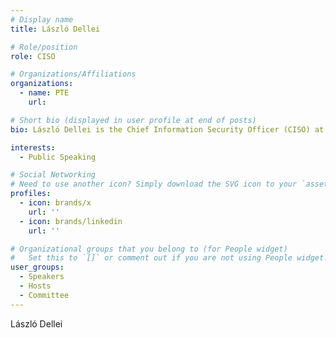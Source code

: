 ```yaml
---
# Display name
title: László Dellei

# Role/position
role: CISO

# Organizations/Affiliations
organizations:
  - name: PTE
    url:

# Short bio (displayed in user profile at end of posts)
bio: László Dellei is the Chief Information Security Officer (CISO) at PTE.

interests:
  - Public Speaking

# Social Networking
# Need to use another icon? Simply download the SVG icon to your `assets/media/icons/` folder.
profiles:
  - icon: brands/x
    url: ''
  - icon: brands/linkedin
    url: ''

# Organizational groups that you belong to (for People widget)
#   Set this to `[]` or comment out if you are not using People widget.
user_groups:
  - Speakers
  - Hosts
  - Committee
---
```


László Dellei